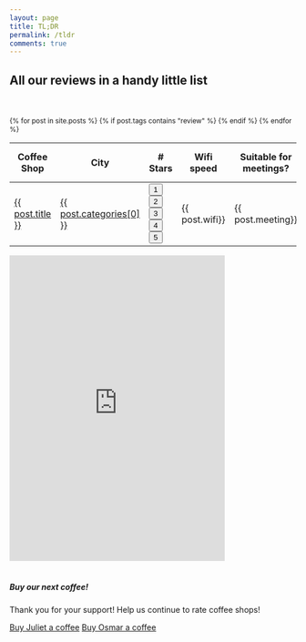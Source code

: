 ```yaml
---
layout: page
title: TL;DR
permalink: /tldr
comments: true
---
```


<h2>All our reviews in a handy little list</h2>
<br>
<br>
<div class="table-responsive" style="font-size:85%">
  <table class="table">
    <thead>
      <tr>
        <th scope="col">Coffee Shop</th>
        <th scope="col">City</th>
        <th scope="col"># Stars</th>
        <th scope="col">Wifi speed</th>
        <th scope="col">Suitable for meetings?</th>
        <th scope="col">$ Small Drip Coffee</th>
      </tr>
    </thead>
    {% for post in site.posts %}
    {% if post.tags contains "review" %}
      <tbody>
        <tr>
          <td><a href="{{ post.slug }}"><span class="text-capitalize">{{ post.title }}</span></a></td>
          <td><a href="{{post.maps}}" target="_blank">{{ post.categories[0] }}</a></td>
          <td>
            <div class="rating-holder">
                <div class="c-rating c-rating--regular" data-rating-value="{{ post.rating }}">
                <button>1</button>
                <button>2</button>
                <button>3</button>
                <button>4</button>
                <button>5</button>
                </div>
            </div>
          </td>
          <td>{{ post.wifi}}</td>
          <td>{{ post.meeting}}</td>
          <td>${{ post.drip}}</td>
        </tr>
      </tbody>
    {% endif %}
    {% endfor %}
  
  </table>
</div>

<div class="hidden-mobile">
<iframe title="" aria-label="Locator maps" id="datawrapper-chart-Im2mQ" src="https://datawrapper.dwcdn.net/Im2mQ/9/" scrolling="no" frameborder="0" style="width: 0; min-width: 75% !important; border: none;" height="537" data-external="1"></iframe><script type="text/javascript">!function(){"use strict";window.addEventListener("message",(function(a){if(void 0!==a.data["datawrapper-height"]){var e=document.querySelectorAll("iframe");for(var t in a.data["datawrapper-height"])for(var r=0;r<e.length;r++)if(e[r].contentWindow===a.source){var i=a.data["datawrapper-height"][t]+"px";e[r].style.height=i}}}))}();
</script>
</div>

<div class="col-md-5">
<br>
<div class="sticky-top sticky-top-80">
<h5>Buy our next coffee!</h5>

<p>Thank you for your support! Help us continue to rate coffee shops!</p>

<a target="_blank" href="https://account.venmo.com/u/juliet-kelson" class="btn btn-success">Buy Juliet a coffee</a> <a target="_blank" href="https://account.venmo.com/u/osmar-delrio" class="btn btn-success">Buy Osmar a coffee</a>

</div>
</div>
